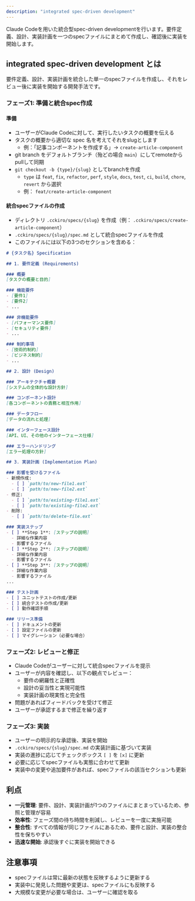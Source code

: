 ```yaml
---
description: "integrated spec-driven development"
---
```


Claude Codeを用いた統合型spec-driven developmentを行います。要件定義、設計、実装計画を一つのspecファイルにまとめて作成し、確認後に実装を開始します。

## integrated spec-driven development とは

要件定義、設計、実装計画を統合した単一のspecファイルを作成し、それをレビュー後に実装を開始する開発手法です。

### フェーズ1: 準備と統合spec作成

#### 準備
- ユーザーがClaude Codeに対して、実行したいタスクの概要を伝える
- タスクの概要から適切な spec 名を考えてそれをslugとします
    - 例：「記事コンポーネントを作成する」→ `create-article-component`
- git branch をデフォルトブランチ（殆どの場合 `main`）にしてremoteからpullして同期
- `git checkout -b {type}/{slug}` としてbranchを作成
  - `type` は `feat`, `fix`, `refactor`, `perf`, `style`, `docs`, `test`, `ci`, `build`, `chore`, `revert` から選択
  - 例： `feat/create-article-component`

#### 統合specファイルの作成
- ディレクトリ `.cckiro/specs/{slug}` を作成（例： `.cckiro/specs/create-article-component`）
- `.cckiro/specs/{slug}/spec.md` として統合specファイルを作成
- このファイルには以下の3つのセクションを含める：

```markdown
# {タスク名} Specification

## 1. 要件定義 (Requirements)

### 概要
[タスクの概要と目的]

### 機能要件
- [要件1]
- [要件2]
- ...

### 非機能要件
- [パフォーマンス要件]
- [セキュリティ要件]
- ...

### 制約事項
- [技術的制約]
- [ビジネス制約]
- ...

## 2. 設計 (Design)

### アーキテクチャ概要
[システムの全体的な設計方針]

### コンポーネント設計
[各コンポーネントの責務と相互作用]

### データフロー
[データの流れと処理]

### インターフェース設計
[API、UI、その他のインターフェース仕様]

### エラーハンドリング
[エラー処理の方針]

## 3. 実装計画 (Implementation Plan)

### 影響を受けるファイル
- 新規作成:
  - [ ] `path/to/new-file1.ext`
  - [ ] `path/to/new-file2.ext`
- 修正:
  - [ ] `path/to/existing-file1.ext`
  - [ ] `path/to/existing-file2.ext`
- 削除:
  - [ ] `path/to/delete-file.ext`

### 実装ステップ
- [ ] **Step 1**: [ステップの説明]
  - 詳細な作業内容
  - 影響するファイル
- [ ] **Step 2**: [ステップの説明]
  - 詳細な作業内容
  - 影響するファイル
- [ ] **Step 3**: [ステップの説明]
  - 詳細な作業内容
  - 影響するファイル
...

### テスト計画
- [ ] ユニットテストの作成/更新
- [ ] 統合テストの作成/更新
- [ ] 動作確認手順

### リリース準備
- [ ] ドキュメントの更新
- [ ] 設定ファイルの更新
- [ ] マイグレーション（必要な場合）
```

### フェーズ2: レビューと修正

- Claude Codeがユーザーに対して統合specファイルを提示
- ユーザーが内容を確認し、以下の観点でレビュー：
  - 要件の網羅性と正確性
  - 設計の妥当性と実現可能性
  - 実装計画の現実性と完全性
- 問題があればフィードバックを受けて修正
- ユーザーが承認するまで修正を繰り返す

### フェーズ3: 実装

- ユーザーの明示的な承認後、実装を開始
- `.cckiro/specs/{slug}/spec.md` の実装計画に基づいて実装
- 実装の進捗に応じてチェックボックス `[ ]` を `[x]` に更新
- 必要に応じてspecファイルも実態に合わせて更新
- 実装中の変更や追加要件があれば、specファイルの該当セクションも更新

## 利点

- **一元管理**: 要件、設計、実装計画が1つのファイルにまとまっているため、参照と管理が容易
- **効率性**: フェーズ間の待ち時間を削減し、レビューを一度に実施可能
- **整合性**: すべての情報が同じファイルにあるため、要件と設計、実装の整合性を保ちやすい
- **迅速な開始**: 承認後すぐに実装を開始できる

## 注意事項

- specファイルは常に最新の状態を反映するように更新する
- 実装中に発見した問題や変更は、specファイルにも反映する
- 大規模な変更が必要な場合は、ユーザーに確認を取る